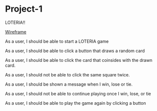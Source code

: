 # Project-1
LOTERIA!!

[Wireframe](https://wireframe.cc/zBu66q)



As a user, I should be able to start a LOTERIA game


As a user, I should be able to click a button that draws a random card


As a user, I should be able to click the card that coinsides with the drawn card.


As a user, I should not be able to click the same square twice.


As a user, I should be shown a message when I win, lose or tie.


As a user, I should not be able to continue playing once I win, lose, or tie


As a user, I should be able to play the game again by clicking a button 
